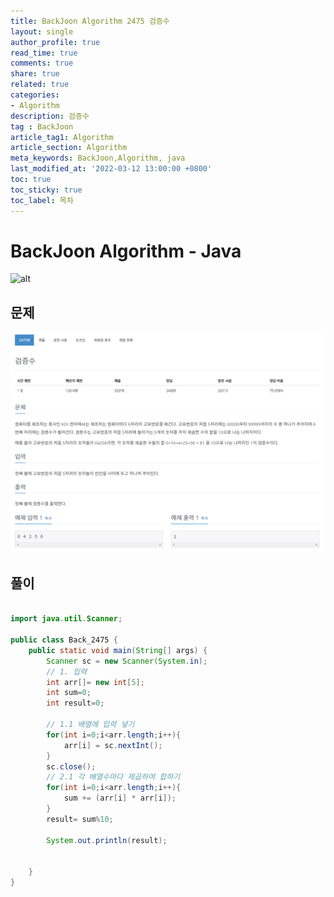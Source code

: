 ```yaml
---
title: BackJoon Algorithm 2475 검증수
layout: single
author_profile: true
read_time: true
comments: true
share: true
related: true
categories:
- Algorithm
description: 검증수
tag : BackJoon
article_tag1: Algorithm
article_section: Algorithm
meta_keywords: BackJoon,Algorithm, java
last_modified_at: '2022-03-12 13:00:00 +0800'
toc: true
toc_sticky: true
toc_label: 목차
---
```


BackJoon Algorithm - Java
====================

![alt](https://d2gd6pc034wcta.cloudfront.net/images/logo@2x.png)

## 문제

![alt](/assets/images/post/Algorithm/2475.png)




## 풀이


```java

import java.util.Scanner;

public class Back_2475 {
    public static void main(String[] args) {
        Scanner sc = new Scanner(System.in);
        // 1. 입력
        int arr[]= new int[5];
        int sum=0;
        int result=0;

        // 1.1 배열에 입력 넣기
        for(int i=0;i<arr.length;i++){
            arr[i] = sc.nextInt();
        }
        sc.close();
        // 2.1 각 배열수마다 제곱하여 합하기
        for(int i=0;i<arr.length;i++){
            sum += (arr[i] * arr[i]);
        }
        result= sum%10;

        System.out.println(result);


    }
}
```


